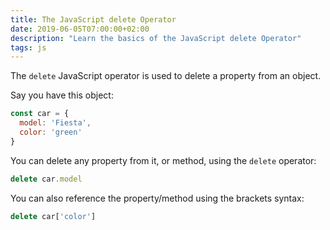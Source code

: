 ```yaml
---
title: The JavaScript delete Operator
date: 2019-06-05T07:00:00+02:00
description: "Learn the basics of the JavaScript delete Operator"
tags: js
---
```


The `delete` JavaScript operator is used to delete a property from an object.

Say you have this object:

```js
const car = {
  model: 'Fiesta',
  color: 'green'
}
```

You can delete any property from it, or method, using the `delete` operator:

```js
delete car.model
```

You can also reference the property/method using the brackets syntax:

```js
delete car['color']
```
